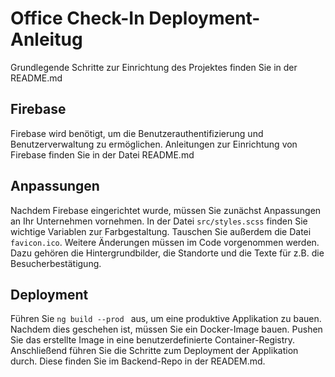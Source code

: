 # Office Check-In Deployment-Anleitug

Grundlegende Schritte zur Einrichtung des Projektes finden Sie in der README.md

## Firebase
Firebase wird benötigt, um die Benutzerauthentifizierung und Benutzerverwaltung zu ermöglichen.
Anleitungen zur Einrichtung von Firebase finden Sie in der Datei README.md

## Anpassungen 
Nachdem Firebase eingerichtet wurde, müssen Sie zunächst Anpassungen an Ihr Unternehmen vornehmen. In der Datei ``src/styles.scss`` finden Sie wichtige Variablen zur Farbgestaltung.
Tauschen Sie außerdem die Datei ``favicon.ico``. 
Weitere Änderungen müssen im Code vorgenommen werden. Dazu gehören die Hintergrundbilder, die Standorte und die Texte für z.B. die Besucherbestätigung.

## Deployment
Führen Sie ``ng build --prod `` aus, um eine produktive Applikation zu bauen. Nachdem dies geschehen ist, müssen Sie ein Docker-Image bauen. Pushen Sie das erstellte Image in eine benutzerdefinierte Container-Registry.
Anschließend führen Sie die Schritte zum Deployment der Applikation durch. Diese finden Sie im Backend-Repo in der READEM.md.
